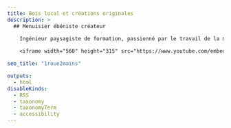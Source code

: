 ```yaml
---
title: Bois local et créations originales
description: >
  ## Menuisier ébéniste créateur
  
    Ingénieur paysagiste de formation, passionné par le travail de la matière, tout autant que par les paysages et les gens qui les font vivre, je décide en 2023 d’engager une reconversion professionnelle pour devenir menuisier-ébéniste créateur. L'**atelier Roulades** voit le jour.

    <iframe width="560" height="315" src="https://www.youtube.com/embed/1y1LefkMADA?si=j8bp3NFiX4jZo-XM" title="YouTube video player" frameborder="0" allow="accelerometer; autoplay; clipboard-write; encrypted-media; gyroscope; picture-in-picture; web-share" referrerpolicy="strict-origin-when-cross-origin" allowfullscreen></iframe>

seo_title: "1roue2mains"

outputs:
  - html
disableKinds:
  - RSS
  - taxonomy
  - taxonomyTerm
  - accessibility
---
```

